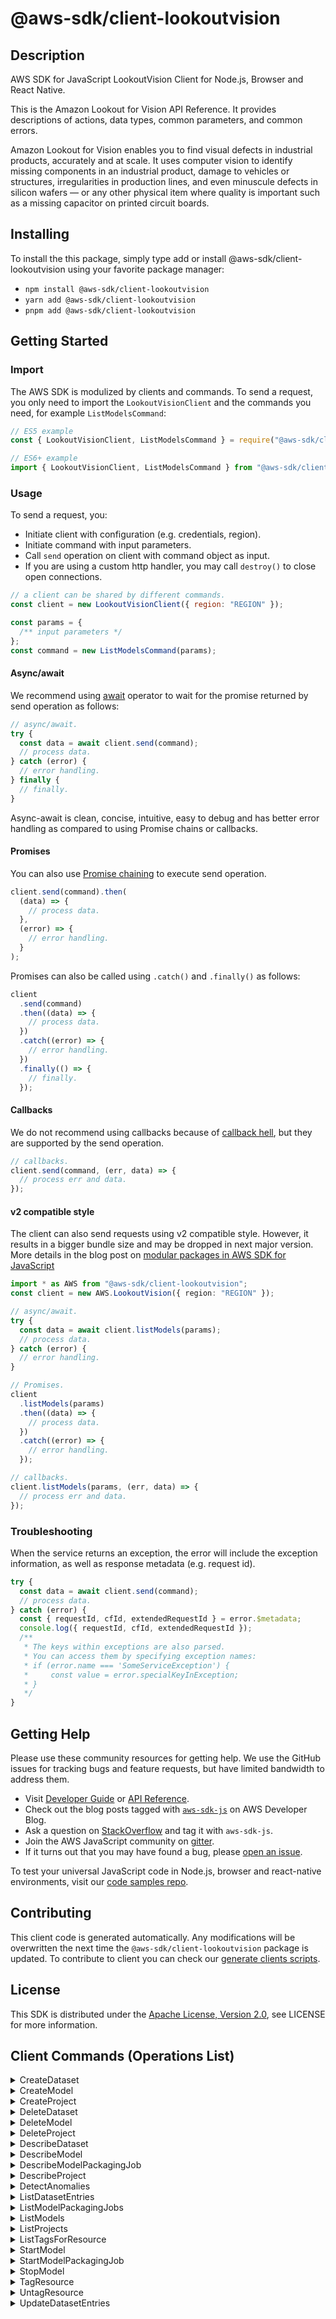<!-- generated file, do not edit directly -->

# @aws-sdk/client-lookoutvision

## Description

AWS SDK for JavaScript LookoutVision Client for Node.js, Browser and React Native.

<p>This is the Amazon Lookout for Vision API Reference. It provides descriptions of actions,
data types, common parameters, and common errors.</p>
<p>Amazon Lookout for Vision enables you to find visual defects in industrial products,
accurately and at scale. It uses computer vision to identify missing components in an industrial product,
damage to vehicles or structures, irregularities in production lines, and even minuscule defects in
silicon wafers — or any other physical item where quality is important such as a missing capacitor
on printed circuit boards.</p>

## Installing

To install the this package, simply type add or install @aws-sdk/client-lookoutvision
using your favorite package manager:

- `npm install @aws-sdk/client-lookoutvision`
- `yarn add @aws-sdk/client-lookoutvision`
- `pnpm add @aws-sdk/client-lookoutvision`

## Getting Started

### Import

The AWS SDK is modulized by clients and commands.
To send a request, you only need to import the `LookoutVisionClient` and
the commands you need, for example `ListModelsCommand`:

```js
// ES5 example
const { LookoutVisionClient, ListModelsCommand } = require("@aws-sdk/client-lookoutvision");
```

```ts
// ES6+ example
import { LookoutVisionClient, ListModelsCommand } from "@aws-sdk/client-lookoutvision";
```

### Usage

To send a request, you:

- Initiate client with configuration (e.g. credentials, region).
- Initiate command with input parameters.
- Call `send` operation on client with command object as input.
- If you are using a custom http handler, you may call `destroy()` to close open connections.

```js
// a client can be shared by different commands.
const client = new LookoutVisionClient({ region: "REGION" });

const params = {
  /** input parameters */
};
const command = new ListModelsCommand(params);
```

#### Async/await

We recommend using [await](https://developer.mozilla.org/en-US/docs/Web/JavaScript/Reference/Operators/await)
operator to wait for the promise returned by send operation as follows:

```js
// async/await.
try {
  const data = await client.send(command);
  // process data.
} catch (error) {
  // error handling.
} finally {
  // finally.
}
```

Async-await is clean, concise, intuitive, easy to debug and has better error handling
as compared to using Promise chains or callbacks.

#### Promises

You can also use [Promise chaining](https://developer.mozilla.org/en-US/docs/Web/JavaScript/Guide/Using_promises#chaining)
to execute send operation.

```js
client.send(command).then(
  (data) => {
    // process data.
  },
  (error) => {
    // error handling.
  }
);
```

Promises can also be called using `.catch()` and `.finally()` as follows:

```js
client
  .send(command)
  .then((data) => {
    // process data.
  })
  .catch((error) => {
    // error handling.
  })
  .finally(() => {
    // finally.
  });
```

#### Callbacks

We do not recommend using callbacks because of [callback hell](http://callbackhell.com/),
but they are supported by the send operation.

```js
// callbacks.
client.send(command, (err, data) => {
  // process err and data.
});
```

#### v2 compatible style

The client can also send requests using v2 compatible style.
However, it results in a bigger bundle size and may be dropped in next major version. More details in the blog post
on [modular packages in AWS SDK for JavaScript](https://aws.amazon.com/blogs/developer/modular-packages-in-aws-sdk-for-javascript/)

```ts
import * as AWS from "@aws-sdk/client-lookoutvision";
const client = new AWS.LookoutVision({ region: "REGION" });

// async/await.
try {
  const data = await client.listModels(params);
  // process data.
} catch (error) {
  // error handling.
}

// Promises.
client
  .listModels(params)
  .then((data) => {
    // process data.
  })
  .catch((error) => {
    // error handling.
  });

// callbacks.
client.listModels(params, (err, data) => {
  // process err and data.
});
```

### Troubleshooting

When the service returns an exception, the error will include the exception information,
as well as response metadata (e.g. request id).

```js
try {
  const data = await client.send(command);
  // process data.
} catch (error) {
  const { requestId, cfId, extendedRequestId } = error.$metadata;
  console.log({ requestId, cfId, extendedRequestId });
  /**
   * The keys within exceptions are also parsed.
   * You can access them by specifying exception names:
   * if (error.name === 'SomeServiceException') {
   *     const value = error.specialKeyInException;
   * }
   */
}
```

## Getting Help

Please use these community resources for getting help.
We use the GitHub issues for tracking bugs and feature requests, but have limited bandwidth to address them.

- Visit [Developer Guide](https://docs.aws.amazon.com/sdk-for-javascript/v3/developer-guide/welcome.html)
  or [API Reference](https://docs.aws.amazon.com/AWSJavaScriptSDK/v3/latest/index.html).
- Check out the blog posts tagged with [`aws-sdk-js`](https://aws.amazon.com/blogs/developer/tag/aws-sdk-js/)
  on AWS Developer Blog.
- Ask a question on [StackOverflow](https://stackoverflow.com/questions/tagged/aws-sdk-js) and tag it with `aws-sdk-js`.
- Join the AWS JavaScript community on [gitter](https://gitter.im/aws/aws-sdk-js-v3).
- If it turns out that you may have found a bug, please [open an issue](https://github.com/aws/aws-sdk-js-v3/issues/new/choose).

To test your universal JavaScript code in Node.js, browser and react-native environments,
visit our [code samples repo](https://github.com/aws-samples/aws-sdk-js-tests).

## Contributing

This client code is generated automatically. Any modifications will be overwritten the next time the `@aws-sdk/client-lookoutvision` package is updated.
To contribute to client you can check our [generate clients scripts](https://github.com/aws/aws-sdk-js-v3/tree/main/scripts/generate-clients).

## License

This SDK is distributed under the
[Apache License, Version 2.0](http://www.apache.org/licenses/LICENSE-2.0),
see LICENSE for more information.

## Client Commands (Operations List)

<details>
<summary>
CreateDataset
</summary>

[Command API Reference](https://docs.aws.amazon.com/AWSJavaScriptSDK/v3/latest/clients/client-lookoutvision/classes/createdatasetcommand.html) / [Input](https://docs.aws.amazon.com/AWSJavaScriptSDK/v3/latest/clients/client-lookoutvision/interfaces/createdatasetcommandinput.html) / [Output](https://docs.aws.amazon.com/AWSJavaScriptSDK/v3/latest/clients/client-lookoutvision/interfaces/createdatasetcommandoutput.html)

</details>
<details>
<summary>
CreateModel
</summary>

[Command API Reference](https://docs.aws.amazon.com/AWSJavaScriptSDK/v3/latest/clients/client-lookoutvision/classes/createmodelcommand.html) / [Input](https://docs.aws.amazon.com/AWSJavaScriptSDK/v3/latest/clients/client-lookoutvision/interfaces/createmodelcommandinput.html) / [Output](https://docs.aws.amazon.com/AWSJavaScriptSDK/v3/latest/clients/client-lookoutvision/interfaces/createmodelcommandoutput.html)

</details>
<details>
<summary>
CreateProject
</summary>

[Command API Reference](https://docs.aws.amazon.com/AWSJavaScriptSDK/v3/latest/clients/client-lookoutvision/classes/createprojectcommand.html) / [Input](https://docs.aws.amazon.com/AWSJavaScriptSDK/v3/latest/clients/client-lookoutvision/interfaces/createprojectcommandinput.html) / [Output](https://docs.aws.amazon.com/AWSJavaScriptSDK/v3/latest/clients/client-lookoutvision/interfaces/createprojectcommandoutput.html)

</details>
<details>
<summary>
DeleteDataset
</summary>

[Command API Reference](https://docs.aws.amazon.com/AWSJavaScriptSDK/v3/latest/clients/client-lookoutvision/classes/deletedatasetcommand.html) / [Input](https://docs.aws.amazon.com/AWSJavaScriptSDK/v3/latest/clients/client-lookoutvision/interfaces/deletedatasetcommandinput.html) / [Output](https://docs.aws.amazon.com/AWSJavaScriptSDK/v3/latest/clients/client-lookoutvision/interfaces/deletedatasetcommandoutput.html)

</details>
<details>
<summary>
DeleteModel
</summary>

[Command API Reference](https://docs.aws.amazon.com/AWSJavaScriptSDK/v3/latest/clients/client-lookoutvision/classes/deletemodelcommand.html) / [Input](https://docs.aws.amazon.com/AWSJavaScriptSDK/v3/latest/clients/client-lookoutvision/interfaces/deletemodelcommandinput.html) / [Output](https://docs.aws.amazon.com/AWSJavaScriptSDK/v3/latest/clients/client-lookoutvision/interfaces/deletemodelcommandoutput.html)

</details>
<details>
<summary>
DeleteProject
</summary>

[Command API Reference](https://docs.aws.amazon.com/AWSJavaScriptSDK/v3/latest/clients/client-lookoutvision/classes/deleteprojectcommand.html) / [Input](https://docs.aws.amazon.com/AWSJavaScriptSDK/v3/latest/clients/client-lookoutvision/interfaces/deleteprojectcommandinput.html) / [Output](https://docs.aws.amazon.com/AWSJavaScriptSDK/v3/latest/clients/client-lookoutvision/interfaces/deleteprojectcommandoutput.html)

</details>
<details>
<summary>
DescribeDataset
</summary>

[Command API Reference](https://docs.aws.amazon.com/AWSJavaScriptSDK/v3/latest/clients/client-lookoutvision/classes/describedatasetcommand.html) / [Input](https://docs.aws.amazon.com/AWSJavaScriptSDK/v3/latest/clients/client-lookoutvision/interfaces/describedatasetcommandinput.html) / [Output](https://docs.aws.amazon.com/AWSJavaScriptSDK/v3/latest/clients/client-lookoutvision/interfaces/describedatasetcommandoutput.html)

</details>
<details>
<summary>
DescribeModel
</summary>

[Command API Reference](https://docs.aws.amazon.com/AWSJavaScriptSDK/v3/latest/clients/client-lookoutvision/classes/describemodelcommand.html) / [Input](https://docs.aws.amazon.com/AWSJavaScriptSDK/v3/latest/clients/client-lookoutvision/interfaces/describemodelcommandinput.html) / [Output](https://docs.aws.amazon.com/AWSJavaScriptSDK/v3/latest/clients/client-lookoutvision/interfaces/describemodelcommandoutput.html)

</details>
<details>
<summary>
DescribeModelPackagingJob
</summary>

[Command API Reference](https://docs.aws.amazon.com/AWSJavaScriptSDK/v3/latest/clients/client-lookoutvision/classes/describemodelpackagingjobcommand.html) / [Input](https://docs.aws.amazon.com/AWSJavaScriptSDK/v3/latest/clients/client-lookoutvision/interfaces/describemodelpackagingjobcommandinput.html) / [Output](https://docs.aws.amazon.com/AWSJavaScriptSDK/v3/latest/clients/client-lookoutvision/interfaces/describemodelpackagingjobcommandoutput.html)

</details>
<details>
<summary>
DescribeProject
</summary>

[Command API Reference](https://docs.aws.amazon.com/AWSJavaScriptSDK/v3/latest/clients/client-lookoutvision/classes/describeprojectcommand.html) / [Input](https://docs.aws.amazon.com/AWSJavaScriptSDK/v3/latest/clients/client-lookoutvision/interfaces/describeprojectcommandinput.html) / [Output](https://docs.aws.amazon.com/AWSJavaScriptSDK/v3/latest/clients/client-lookoutvision/interfaces/describeprojectcommandoutput.html)

</details>
<details>
<summary>
DetectAnomalies
</summary>

[Command API Reference](https://docs.aws.amazon.com/AWSJavaScriptSDK/v3/latest/clients/client-lookoutvision/classes/detectanomaliescommand.html) / [Input](https://docs.aws.amazon.com/AWSJavaScriptSDK/v3/latest/clients/client-lookoutvision/interfaces/detectanomaliescommandinput.html) / [Output](https://docs.aws.amazon.com/AWSJavaScriptSDK/v3/latest/clients/client-lookoutvision/interfaces/detectanomaliescommandoutput.html)

</details>
<details>
<summary>
ListDatasetEntries
</summary>

[Command API Reference](https://docs.aws.amazon.com/AWSJavaScriptSDK/v3/latest/clients/client-lookoutvision/classes/listdatasetentriescommand.html) / [Input](https://docs.aws.amazon.com/AWSJavaScriptSDK/v3/latest/clients/client-lookoutvision/interfaces/listdatasetentriescommandinput.html) / [Output](https://docs.aws.amazon.com/AWSJavaScriptSDK/v3/latest/clients/client-lookoutvision/interfaces/listdatasetentriescommandoutput.html)

</details>
<details>
<summary>
ListModelPackagingJobs
</summary>

[Command API Reference](https://docs.aws.amazon.com/AWSJavaScriptSDK/v3/latest/clients/client-lookoutvision/classes/listmodelpackagingjobscommand.html) / [Input](https://docs.aws.amazon.com/AWSJavaScriptSDK/v3/latest/clients/client-lookoutvision/interfaces/listmodelpackagingjobscommandinput.html) / [Output](https://docs.aws.amazon.com/AWSJavaScriptSDK/v3/latest/clients/client-lookoutvision/interfaces/listmodelpackagingjobscommandoutput.html)

</details>
<details>
<summary>
ListModels
</summary>

[Command API Reference](https://docs.aws.amazon.com/AWSJavaScriptSDK/v3/latest/clients/client-lookoutvision/classes/listmodelscommand.html) / [Input](https://docs.aws.amazon.com/AWSJavaScriptSDK/v3/latest/clients/client-lookoutvision/interfaces/listmodelscommandinput.html) / [Output](https://docs.aws.amazon.com/AWSJavaScriptSDK/v3/latest/clients/client-lookoutvision/interfaces/listmodelscommandoutput.html)

</details>
<details>
<summary>
ListProjects
</summary>

[Command API Reference](https://docs.aws.amazon.com/AWSJavaScriptSDK/v3/latest/clients/client-lookoutvision/classes/listprojectscommand.html) / [Input](https://docs.aws.amazon.com/AWSJavaScriptSDK/v3/latest/clients/client-lookoutvision/interfaces/listprojectscommandinput.html) / [Output](https://docs.aws.amazon.com/AWSJavaScriptSDK/v3/latest/clients/client-lookoutvision/interfaces/listprojectscommandoutput.html)

</details>
<details>
<summary>
ListTagsForResource
</summary>

[Command API Reference](https://docs.aws.amazon.com/AWSJavaScriptSDK/v3/latest/clients/client-lookoutvision/classes/listtagsforresourcecommand.html) / [Input](https://docs.aws.amazon.com/AWSJavaScriptSDK/v3/latest/clients/client-lookoutvision/interfaces/listtagsforresourcecommandinput.html) / [Output](https://docs.aws.amazon.com/AWSJavaScriptSDK/v3/latest/clients/client-lookoutvision/interfaces/listtagsforresourcecommandoutput.html)

</details>
<details>
<summary>
StartModel
</summary>

[Command API Reference](https://docs.aws.amazon.com/AWSJavaScriptSDK/v3/latest/clients/client-lookoutvision/classes/startmodelcommand.html) / [Input](https://docs.aws.amazon.com/AWSJavaScriptSDK/v3/latest/clients/client-lookoutvision/interfaces/startmodelcommandinput.html) / [Output](https://docs.aws.amazon.com/AWSJavaScriptSDK/v3/latest/clients/client-lookoutvision/interfaces/startmodelcommandoutput.html)

</details>
<details>
<summary>
StartModelPackagingJob
</summary>

[Command API Reference](https://docs.aws.amazon.com/AWSJavaScriptSDK/v3/latest/clients/client-lookoutvision/classes/startmodelpackagingjobcommand.html) / [Input](https://docs.aws.amazon.com/AWSJavaScriptSDK/v3/latest/clients/client-lookoutvision/interfaces/startmodelpackagingjobcommandinput.html) / [Output](https://docs.aws.amazon.com/AWSJavaScriptSDK/v3/latest/clients/client-lookoutvision/interfaces/startmodelpackagingjobcommandoutput.html)

</details>
<details>
<summary>
StopModel
</summary>

[Command API Reference](https://docs.aws.amazon.com/AWSJavaScriptSDK/v3/latest/clients/client-lookoutvision/classes/stopmodelcommand.html) / [Input](https://docs.aws.amazon.com/AWSJavaScriptSDK/v3/latest/clients/client-lookoutvision/interfaces/stopmodelcommandinput.html) / [Output](https://docs.aws.amazon.com/AWSJavaScriptSDK/v3/latest/clients/client-lookoutvision/interfaces/stopmodelcommandoutput.html)

</details>
<details>
<summary>
TagResource
</summary>

[Command API Reference](https://docs.aws.amazon.com/AWSJavaScriptSDK/v3/latest/clients/client-lookoutvision/classes/tagresourcecommand.html) / [Input](https://docs.aws.amazon.com/AWSJavaScriptSDK/v3/latest/clients/client-lookoutvision/interfaces/tagresourcecommandinput.html) / [Output](https://docs.aws.amazon.com/AWSJavaScriptSDK/v3/latest/clients/client-lookoutvision/interfaces/tagresourcecommandoutput.html)

</details>
<details>
<summary>
UntagResource
</summary>

[Command API Reference](https://docs.aws.amazon.com/AWSJavaScriptSDK/v3/latest/clients/client-lookoutvision/classes/untagresourcecommand.html) / [Input](https://docs.aws.amazon.com/AWSJavaScriptSDK/v3/latest/clients/client-lookoutvision/interfaces/untagresourcecommandinput.html) / [Output](https://docs.aws.amazon.com/AWSJavaScriptSDK/v3/latest/clients/client-lookoutvision/interfaces/untagresourcecommandoutput.html)

</details>
<details>
<summary>
UpdateDatasetEntries
</summary>

[Command API Reference](https://docs.aws.amazon.com/AWSJavaScriptSDK/v3/latest/clients/client-lookoutvision/classes/updatedatasetentriescommand.html) / [Input](https://docs.aws.amazon.com/AWSJavaScriptSDK/v3/latest/clients/client-lookoutvision/interfaces/updatedatasetentriescommandinput.html) / [Output](https://docs.aws.amazon.com/AWSJavaScriptSDK/v3/latest/clients/client-lookoutvision/interfaces/updatedatasetentriescommandoutput.html)

</details>
